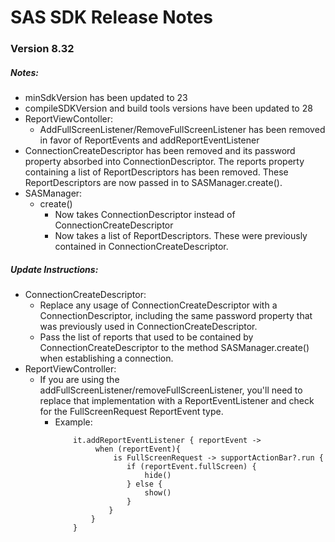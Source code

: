 # SAS SDK Release Notes

### Version 8.32
##### Notes:
- minSdkVersion has been updated to 23
- compileSDKVersion and build tools versions have been updated to 28
- ReportViewContoller:
	- AddFullScreenListener/RemoveFullScreenListener has been removed in favor of ReportEvents and addReportEventListener
- ConnectionCreateDescriptor has been removed and its password property absorbed into ConnectionDescriptor. The reports property containing a list of ReportDescriptors has been removed. These ReportDescriptors are now passed in to SASManager.create().
- SASManager:
    - create()
        - Now takes ConnectionDescriptor instead of ConnectionCreateDescriptor
        - Now takes a list of ReportDescriptors. These were previously contained in ConnectionCreateDescriptor.

##### Update Instructions:
- ConnectionCreateDescriptor:
    - Replace any usage of ConnectionCreateDescriptor with a ConnectionDescriptor, including the same password property that was previously used in ConnectionCreateDescriptor.
    - Pass the list of reports that used to be contained by ConnectionCreateDescriptor to the method SASManager.create() when establishing a connection.
- ReportViewController: 
   - If you are using the addFullScreenListener/removeFullScreenListener, you'll need to replace that implementation with a ReportEventListener and check for the FullScreenRequest ReportEvent type.
        - Example:
            ```
                it.addReportEventListener { reportEvent ->
                     when (reportEvent){
                         is FullScreenRequest -> supportActionBar?.run {
                            if (reportEvent.fullScreen) {
                                hide()
                            } else {
                                show()
                            }
                        }
                    }
                }
            ```
